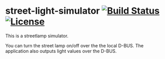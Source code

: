 # street-light-simulator [![Build Status](https://travis-ci.org/bbvch/street-light-simulator.svg?branch=master)](https://travis-ci.org/bbvch/street-light-simulator) [![License](https://img.shields.io/badge/license-%20GNU--V3-blue.svg)](./LICENSE)This is a streetlamp simulator.You can turn the street lamp on/off over the the local D-BUS.The application also outputs light values over the D-BUS.